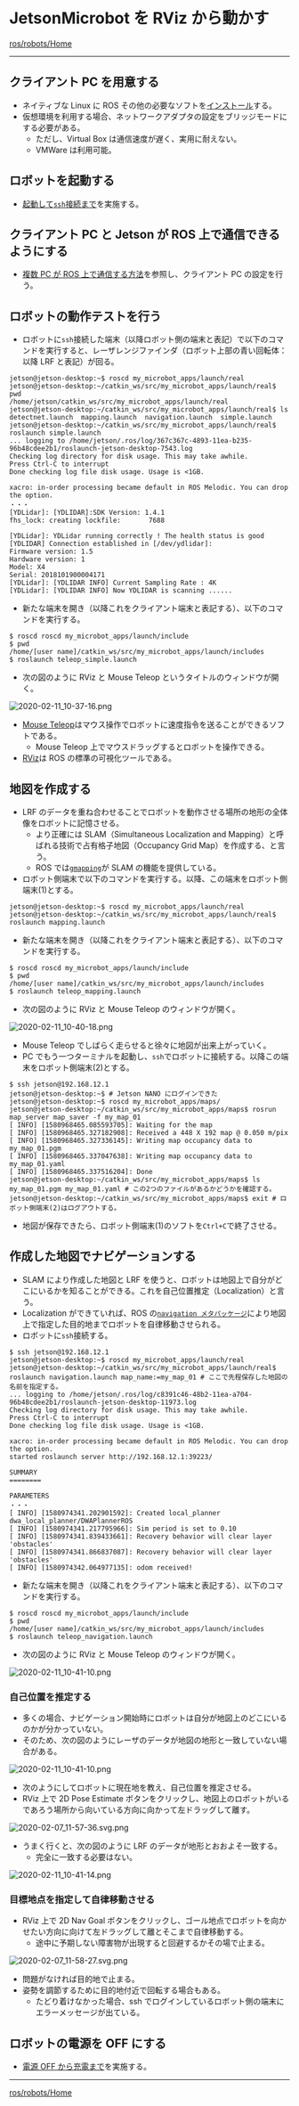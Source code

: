 # JetsonMicrobot を RViz から動かす

[ros/robots/Home](Home.md)

---

## クライアント PC を用意する

- ネイティブな Linux に ROS その他の必要なソフトを[インストール](https://github.com/KMiyawaki/setup_robot_programming)する。
- 仮想環境を利用する場合、ネットワークアダプタの設定をブリッジモードにする必要がある。
  - ただし、Virtual Box は通信速度が遅く、実用に耐えない。
  - VMWare は利用可能。

## ロボットを起動する

- [起動して`ssh`接続まで](./robot_for_ipbl_microbot_boot_shutdown.md)を実施する。

## クライアント PC と Jetson が ROS 上で通信できるようにする

- [複数 PC が ROS 上で通信する方法](https://github.com/KMiyawaki/lectures/blob/master/ros/basics_01.md#%E4%BB%96%E3%81%AE-pc-%E3%81%A8%E3%81%AE%E9%80%9A%E4%BF%A1)を参照し、クライアント PC の設定を行う。

## ロボットの動作テストを行う

- ロボットに`ssh`接続した端末（以降ロボット側の端末と表記）で以下のコマンドを実行すると、レーザレンジファインダ（ロボット上部の青い回転体：以降 LRF と表記）が回る。

```shell
jetson@jetson-desktop:~$ roscd my_microbot_apps/launch/real
jetson@jetson-desktop:~/catkin_ws/src/my_microbot_apps/launch/real$ pwd
/home/jetson/catkin_ws/src/my_microbot_apps/launch/real
jetson@jetson-desktop:~/catkin_ws/src/my_microbot_apps/launch/real$ ls
detectnet.launch  mapping.launch  navigation.launch  simple.launch
jetson@jetson-desktop:~/catkin_ws/src/my_microbot_apps/launch/real$ roslaunch simple.launch
... logging to /home/jetson/.ros/log/367c367c-4893-11ea-b235-96b48cdee2b1/roslaunch-jetson-desktop-7543.log
Checking log directory for disk usage. This may take awhile.
Press Ctrl-C to interrupt
Done checking log file disk usage. Usage is <1GB.

xacro: in-order processing became default in ROS Melodic. You can drop the option.
・・・
[YDLidar]: [YDLIDAR]:SDK Version: 1.4.1
fhs_lock: creating lockfile:       7688

[YDLidar]: YDLidar running correctly ! The health status is good
[YDLIDAR] Connection established in [/dev/ydlidar]:
Firmware version: 1.5
Hardware version: 1
Model: X4
Serial: 2018101900004171
[YDLidar]: [YDLIDAR INFO] Current Sampling Rate : 4K
[YDLidar]: [YDLIDAR INFO] Now YDLIDAR is scanning ......
```

- 新たな端末を開き（以降これをクライアント端末と表記する）、以下のコマンドを実行する。

```shell
$ roscd roscd my_microbot_apps/launch/include
$ pwd
/home/[user name]/catkin_ws/src/my_microbot_apps/launch/includes
$ roslaunch teleop_simple.launch
```

- 次の図のように RViz と Mouse Teleop というタイトルのウィンドウが開く。

![2020-02-11_10-37-16.png](./robot_for_ipbl_microbot_rviz/2020-02-11_10-37-16.png)

- [Mouse Teleop](https://github.com/ros-teleop/teleop_tools)はマウス操作でロボットに速度指令を送ることができるソフトである。
  - Mouse Teleop 上でマウスドラッグするとロボットを操作できる。
- [RViz](http://wiki.ros.org/rviz)は ROS の標準の可視化ツールである。

## 地図を作成する

- LRF のデータを重ね合わせることでロボットを動作させる場所の地形の全体像をロボットに記憶させる。
  - より正確には SLAM（Simultaneous Localization and Mapping）と呼ばれる技術で占有格子地図（Occupancy Grid Map）を作成する、と言う。
  - ROS では[`gmapping`](http://wiki.ros.org/gmapping)が SLAM の機能を提供している。
- ロボット側端末で以下のコマンドを実行する。以降、この端末をロボット側端末(1)とする。

```shell
jetson@jetson-desktop:~$ roscd my_microbot_apps/launch/real
jetson@jetson-desktop:~/catkin_ws/src/my_microbot_apps/launch/real$ roslaunch mapping.launch
```

- 新たな端末を開き（以降これをクライアント端末と表記する）、以下のコマンドを実行する。

```shell
$ roscd roscd my_microbot_apps/launch/include
$ pwd
/home/[user name]/catkin_ws/src/my_microbot_apps/launch/includes
$ roslaunch teleop_mapping.launch
```

- 次の図のように RViz と Mouse Teleop のウィンドウが開く。

![2020-02-11_10-40-18.png](./robot_for_ipbl_microbot_rviz/2020-02-11_10-40-18.png)

- Mouse Teleop でしばらく走らせると徐々に地図が出来上がっていく。
- PC でもう一つターミナルを起動し、`ssh`でロボットに接続する。以降この端末をロボット側端末(2)とする。

```shell
$ ssh jetson@192.168.12.1
jetson@jetson-desktop:~$ # Jetson NANO にログインできた
jetson@jetson-desktop:~$ roscd my_microbot_apps/maps/
jetson@jetson-desktop:~/catkin_ws/src/my_microbot_apps/maps$ rosrun map_server map_saver -f my_map_01
[ INFO] [1580968465.085593705]: Waiting for the map
[ INFO] [1580968465.327182908]: Received a 448 X 192 map @ 0.050 m/pix
[ INFO] [1580968465.327336145]: Writing map occupancy data to my_map_01.pgm
[ INFO] [1580968465.337047638]: Writing map occupancy data to my_map_01.yaml
[ INFO] [1580968465.337516204]: Done
jetson@jetson-desktop:~/catkin_ws/src/my_microbot_apps/maps$ ls
my_map_01.pgm my_map_01.yaml # この2つのファイルがあるかどうかを確認する。
jetson@jetson-desktop:~/catkin_ws/src/my_microbot_apps/maps$ exit # ロボット側端末(2)はログアウトする。
```

- 地図が保存できたら、ロボット側端末(1)のソフトを`Ctrl+C`で終了させる。

## 作成した地図でナビゲーションする

- SLAM により作成した地図と LRF を使うと、ロボットは地図上で自分がどこにいるかを知ることができる。これを自己位置推定（Localization）と言う。
- Localization ができていれば、ROS の[`navigation メタパッケージ`](http://wiki.ros.org/navigation)により地図上で指定した目的地までロボットを自律移動させられる。
- ロボットに`ssh`接続する。

```shell
$ ssh jetson@192.168.12.1
jetson@jetson-desktop:~$ roscd my_microbot_apps/launch/real
jetson@jetson-desktop:~/catkin_ws/src/my_microbot_apps/launch/real$ roslaunch navigation.launch map_name:=my_map_01 # ここで先程保存した地図の名前を指定する。
... logging to /home/jetson/.ros/log/c8391c46-48b2-11ea-a704-96b48cdee2b1/roslaunch-jetson-desktop-11973.log
Checking log directory for disk usage. This may take awhile.
Press Ctrl-C to interrupt
Done checking log file disk usage. Usage is <1GB.

xacro: in-order processing became default in ROS Melodic. You can drop the option.
started roslaunch server http://192.168.12.1:39223/

SUMMARY
========

PARAMETERS
・・・
[ INFO] [1580974341.202901592]: Created local_planner dwa_local_planner/DWAPlannerROS
[ INFO] [1580974341.217795966]: Sim period is set to 0.10
[ INFO] [1580974341.839433661]: Recovery behavior will clear layer 'obstacles'
[ INFO] [1580974341.866837087]: Recovery behavior will clear layer 'obstacles'
[ INFO] [1580974342.064977135]: odom received!
```

- 新たな端末を開き（以降これをクライアント端末と表記する）、以下のコマンドを実行する。

```shell
$ roscd roscd my_microbot_apps/launch/include
$ pwd
/home/[user name]/catkin_ws/src/my_microbot_apps/launch/includes
$ roslaunch teleop_navigation.launch
```

- 次の図のように RViz と Mouse Teleop のウィンドウが開く。

![2020-02-11_10-41-10.png](./robot_for_ipbl_microbot_rviz/2020-02-11_10-41-10.png)

### 自己位置を推定する

- 多くの場合、ナビゲーション開始時にロボットは自分が地図上のどこにいるのかが分かっていない。
- そのため、次の図のようにレーザのデータが地図の地形と一致していない場合がある。

![2020-02-11_10-41-10.png](./robot_for_ipbl_microbot_rviz/2020-02-11_10-41-10.png)

- 次のようにしてロボットに現在地を教え、自己位置を推定させる。
- RViz 上で 2D Pose Estimate ボタンをクリックし、地図上のロボットがいるであろう場所から向いている方向に向かって左ドラッグして離す。

![2020-02-07_11-57-36.svg.png](./robot_for_ipbl_microbot_rviz/2020-02-07_11-57-36.svg.png)

- うまく行くと、次の図のように LRF のデータが地形とおおよそ一致する。
  - 完全に一致する必要はない。

![2020-02-11_10-41-14.png](./robot_for_ipbl_microbot_rviz/2020-02-11_10-41-14.png)

### 目標地点を指定して自律移動させる

- RViz 上で 2D Nav Goal ボタンをクリックし、ゴール地点でロボットを向かせたい方向に向けて左ドラッグして離とそこまで自律移動する。
  - 途中に予期しない障害物が出現すると回避するかその場で止まる。

![2020-02-07_11-58-27.svg.png](./robot_for_ipbl_microbot_rviz/2020-02-07_11-58-27.svg.png)

- 問題がなければ目的地で止まる。
- 姿勢を調節するために目的地付近で回転する場合もある。
  - たどり着けなかった場合、ssh でログインしているロボット側の端末にエラーメッセージが出ている。

## ロボットの電源を OFF にする

- [電源 OFF から充電まで](https://github.com/KMiyawaki/lectures/blob/master/ros/robots/robot_for_ipbl_microbot_boot_shutdown.md#%E3%83%AD%E3%83%9C%E3%83%83%E3%83%88%E3%81%AE%E9%9B%BB%E6%BA%90%E3%82%92-off-%E3%81%AB%E3%81%99%E3%82%8B)を実施する。

---

[ros/robots/Home](Home.md)
